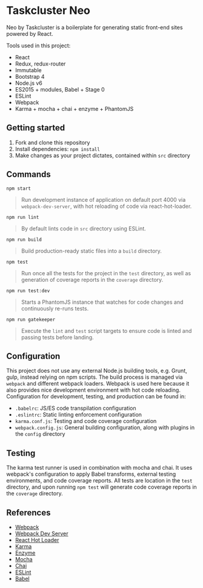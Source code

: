 # Taskcluster Neo

Neo by Taskcluster is a boilerplate for generating static front-end sites powered by React.

Tools used in this project:

- React
- Redux, redux-router
- Immutable
- Bootstrap 4
- Node.js v6
- ES2015 + modules, Babel + Stage 0
- ESLint
- Webpack
- Karma + mocha + chai + enzyme + PhantomJS

## Getting started

1. Fork and clone this repository
2. Install dependencies: `npm install`
3. Make changes as your project dictates, contained within `src` directory

## Commands

`npm start`

> Run development instance of application on default port 4000 via
> `webpack-dev-server`, with hot reloading of code via react-hot-loader.

`npm run lint`

> By default lints code in `src` directory using ESLint.

`npm run build`

> Build production-ready static files into a `build` directory.

`npm test`

> Run once all the tests for the project in the `test` directory, as well as
> generation of coverage reports in the `coverage` directory.

`npm run test:dev`

> Starts a PhantomJS instance that watches for code changes and continuously
> re-runs tests.

`npm run gatekeeper`

> Execute the `lint` and `test` script targets to ensure code is linted and
> passing tests before landing.

## Configuration

This project does not use any external Node.js building tools, e.g. Grunt, gulp,
instead relying on npm scripts. The build process is managed via `webpack` and
different webpack loaders. Webpack is used here because it also provides nice
development environment with hot code reloading. Configuration for development,
testing, and production can be found in:

- `.babelrc`: JS/ES code transpilation configuration
- `.eslintrc`: Static linting enforcement configuration
- `karma.conf.js`: Testing and code coverage configuration
- `webpack.config.js`: General building configuration, along with plugins in the `config` directory

## Testing

The karma test runner is used in combination with mocha and chai. It uses
webpack's configuration to apply Babel transforms, external testing
environments, and code coverage reports. All tests are location in the `test`
directory, and upon running `npm test` will generate code coverage reports in
the `coverage` directory.

## References

- [Webpack](https://webpack.github.io/)
- [Webpack Dev Server](https://webpack.github.io/docs/webpack-dev-server.html)
- [React Hot Loader](https://github.com/gaearon/react-hot-loader)
- [Karma](https://karma-runner.github.io)
- [Enzyme](http://airbnb.io/enzyme/)
- [Mocha](http://mochajs.org/)
- [Chai](http://chaijs.com/)
- [ESLint](http://eslint.org/)
- [Babel](http://babeljs.io/)
